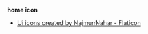 **home icon**
- <a href="https://www.flaticon.com/free-icons/ui" title="ui icons">Ui icons created by NajmunNahar - Flaticon</a>